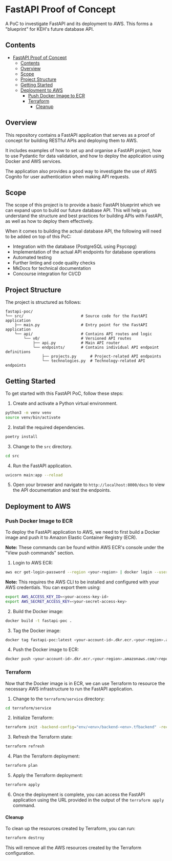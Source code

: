 # FastAPI Proof of Concept
A PoC to investigate FastAPI and its deployment to AWS. This forms a "blueprint" for KEH's future database API.

## Contents

- [FastAPI Proof of Concept](#fastapi-proof-of-concept)
  - [Contents](#contents)
  - [Overview](#overview)
  - [Scope](#scope)
  - [Project Structure](#project-structure)
  - [Getting Started](#getting-started)
  - [Deployment to AWS](#deployment-to-aws)
    - [Push Docker Image to ECR](#push-docker-image-to-ecr)
    - [Terraform](#terraform)
      - [Cleanup](#cleanup)

## Overview

This repository contains a FastAPI application that serves as a proof of concept for building RESTful APIs and deploying them to AWS.

It includes examples of how to set up and organise a FastAPI project, how to use Pydantic for data validation, and how to deploy the application using Docker and AWS services. 

The application also provides a good way to investigate the use of AWS Cognito for user authentication when making API requests.

## Scope

The scope of this project is to provide a basic FastAPI blueprint which we can expand upon to build our future database API. This will help us understand the structure and best practices for building APIs with FastAPI, as well as how to deploy them effectively.

When it comes to building the actual database API, the following will need to be added on top of this PoC:

- Integration with the database (PostgreSQL using Psycopg)
- Implementation of the actual API endpoints for database operations
- Automated testing
- Further linting and code quality checks
- MkDocs for technical documentation
- Concourse integration for CI/CD

## Project Structure

The project is structured as follows:

```
fastapi-poc/
└── src/                         # Source code for the FastAPI application
    ├── main.py                  # Entry point for the FastAPI application
    └── api/                     # Contains API routes and logic
        └── v0/                  # Versioned API routes
            ├── api.py           # Main API router
            └── endpoints/       # Contains individual API endpoint definitions
                ├── projects.py      # Project-related API endpoints
                └── technologies.py  # Technology-related API endpoints
```

## Getting Started

To get started with this FastAPI PoC, follow these steps:

1. Create and activate a Python virtual environment.

  ```bash
  python3 -m venv venv
  source venv/bin/activate
  ```

2. Install the required dependencies.

  ```bash
  poetry install
  ```

3. Change to the `src` directory.

  ```bash
  cd src
  ```

4. Run the FastAPI application.

  ```bash
  uvicorn main:app --reload
  ```

5. Open your browser and navigate to `http://localhost:8000/docs` to view the API documentation and test the endpoints.

## Deployment to AWS

### Push Docker Image to ECR

To deploy the FastAPI application to AWS, we need to first build a Docker image and push it to Amazon Elastic Container Registry (ECR).

**Note:** These commands can be found within AWS ECR's console under the "View push commands" section.

1. Login to AWS ECR:
   
  ```bash
  aws ecr get-login-password --region <your-region> | docker login --username AWS --password-stdin <your-account-id>.dkr.ecr.<your-region>.amazonaws.com
  ```

  **Note:** This requires the AWS CLI to be installed and configured with your AWS credentials. You can export them using:

  ```bash
  export AWS_ACCESS_KEY_ID=<your-access-key-id>
  export AWS_SECRET_ACCESS_KEY=<your-secret-access-key>
  ```

2. Build the Docker image:

  ```bash
  docker build -t fastapi-poc .
  ```

3. Tag the Docker image:

  ```bash
  docker tag fastapi-poc:latest <your-account-id>.dkr.ecr.<your-region>.amazonaws.com/<repository-name>:<tag>
  ```

4. Push the Docker image to ECR:

  ```bash
  docker push <your-account-id>.dkr.ecr.<your-region>.amazonaws.com/<repository-name>:<tag>
  ```

### Terraform

Now that the Docker image is in ECR, we can use Terraform to resource the necessary AWS infrastructure to run the FastAPI application.

1. Change to the `terraform/service` directory:

  ```bash
  cd terraform/service
  ```

2. Initialize Terraform:

  ```bash
  terraform init -backend-config="env/<env>/backend-<env>.tfbackend" -reconfigure
  ``` 

3. Refresh the Terraform state:

  ```bash
  terraform refresh
  ```

4. Plan the Terraform deployment:

  ```bash
  terraform plan
  ```

5. Apply the Terraform deployment:

  ```bash
  terraform apply
  ```

6. Once the deployment is complete, you can access the FastAPI application using the URL provided in the output of the `terraform apply` command.

#### Cleanup

To clean up the resources created by Terraform, you can run:

```bash
terraform destroy
```

This will remove all the AWS resources created by the Terraform configuration.
